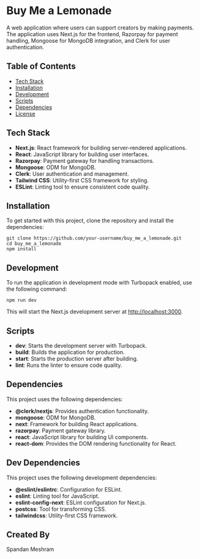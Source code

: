 <h1>Buy Me a Lemonade</h1>
<p>A web application where users can support creators by making payments. The application uses Next.js for the frontend, Razorpay for payment handling, Mongoose for MongoDB integration, and Clerk for user authentication.</p>

<h2>Table of Contents</h2>
<ul>
    <li><a href="#tech-stack">Tech Stack</a></li>
    <li><a href="#installation">Installation</a></li>
    <li><a href="#development">Development</a></li>
    <li><a href="#scripts">Scripts</a></li>
    <li><a href="#dependencies">Dependencies</a></li>
    <li><a href="#license">License</a></li>
</ul>

<h2 id="tech-stack">Tech Stack</h2>
<ul>
    <li><strong>Next.js</strong>: React framework for building server-rendered applications.</li>
    <li><strong>React</strong>: JavaScript library for building user interfaces.</li>
    <li><strong>Razorpay</strong>: Payment gateway for handling transactions.</li>
    <li><strong>Mongoose</strong>: ODM for MongoDB.</li>
    <li><strong>Clerk</strong>: User authentication and management.</li>
    <li><strong>Tailwind CSS</strong>: Utility-first CSS framework for styling.</li>
    <li><strong>ESLint</strong>: Linting tool to ensure consistent code quality.</li>
</ul>

<h2 id="installation">Installation</h2>
<p>To get started with this project, clone the repository and install the dependencies:</p>
<pre><code>git clone https://github.com/your-username/buy_me_a_lemonade.git
cd buy_me_a_lemonade
npm install</code></pre>

<h2 id="development">Development</h2>
<p>To run the application in development mode with Turbopack enabled, use the following command:</p>
<pre><code>npm run dev</code></pre>
<p>This will start the Next.js development server at <a href="http://localhost:3000">http://localhost:3000</a>.</p>

<h2 id="scripts">Scripts</h2>
<ul>
    <li><strong>dev</strong>: Starts the development server with Turbopack.</li>
    <li><strong>build</strong>: Builds the application for production.</li>
    <li><strong>start</strong>: Starts the production server after building.</li>
    <li><strong>lint</strong>: Runs the linter to ensure code quality.</li>
</ul>

<h2 id="dependencies">Dependencies</h2>
<p>This project uses the following dependencies:</p>
<ul>
    <li><strong>@clerk/nextjs</strong>: Provides authentication functionality.</li>
    <li><strong>mongoose</strong>: ODM for MongoDB.</li>
    <li><strong>next</strong>: Framework for building React applications.</li>
    <li><strong>razorpay</strong>: Payment gateway library.</li>
    <li><strong>react</strong>: JavaScript library for building UI components.</li>
    <li><strong>react-dom</strong>: Provides the DOM rendering functionality for React.</li>
</ul>

<h2 id="dev-dependencies">Dev Dependencies</h2>
<p>This project uses the following development dependencies:</p>
<ul>
    <li><strong>@eslint/eslintrc</strong>: Configuration for ESLint.</li>
    <li><strong>eslint</strong>: Linting tool for JavaScript.</li>
    <li><strong>eslint-config-next</strong>: ESLint configuration for Next.js.</li>
    <li><strong>postcss</strong>: Tool for transforming CSS.</li>
    <li><strong>tailwindcss</strong>: Utility-first CSS framework.</li>
</ul>

<h2 id="license">Created By</h2>
<p>Spandan Meshram</p>
